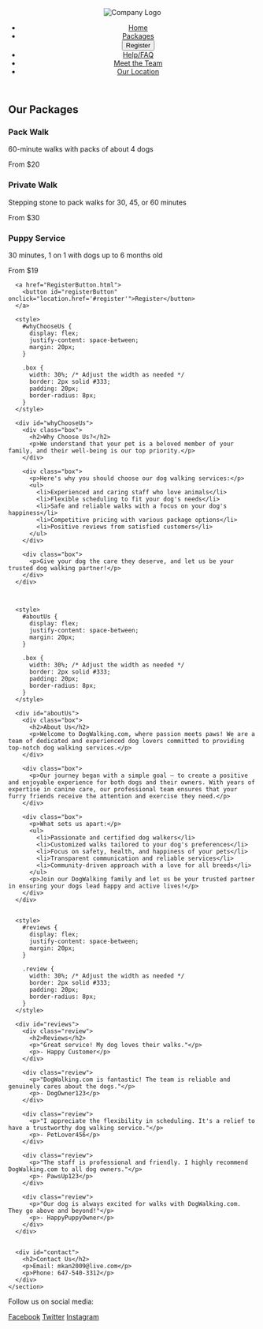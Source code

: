 <!DOCTYPE html>
<html lang="en">
<head>
    <meta charset="UTF-8">
    <meta name="viewport" content="width=device-width, initial-scale=1.0">
    <link rel="stylesheet" href="1.css">
    <script defer src="script.js"></script>
    <title>Dog Walking</title>
</head>
<body>

  <header>
    <img src="Logo.jpg" alt="Company Logo">
    <nav>
      <ul>
        <li><a href="#home">Home</a></li>
        <li><a href="#packages">Packages</a></li>
        <a href="RegisterButton.html">
          <button id="registerButton" onclick="location.href='#register'">Register</button>
        <li><a href="Help page.html">Help/FAQ</a></li>
        <li><a href="MeetTheTeam.html">Meet the Team</a></li>
        <li><a href="#location">Our Location</a></li>
      </ul>
    </nav>
  </header>

<body>
        
    
</body>

  <main>
    <section id="packages">
      <h2>Our Packages</h2>
      <div class="package">
        <h3>Pack Walk</h3>
        <p>60-minute walks with packs of about 4 dogs</p>
        <p>From $20</p>
      </div>
      <div class="package">
        <h3>Private Walk</h3>
        <p>Stepping stone to pack walks for 30, 45, or 60 minutes</p>
        <p>From $30</p>
      </div>
      <div class="package">
        <h3>Puppy Service</h3>
        <p>30 minutes, 1 on 1 with dogs up to 6 months old</p>
        <p>From $19</p>
      </div>
    </section>
    

 <section id="home">
      
      <a href="RegisterButton.html">
        <button id="registerButton" onclick="location.href='#register'">Register</button>
      </a>
     
      <style>
        #whyChooseUs {
          display: flex;
          justify-content: space-between;
          margin: 20px;
        }
      
        .box {
          width: 30%; /* Adjust the width as needed */
          border: 2px solid #333;
          padding: 20px;
          border-radius: 8px;
        }
      </style>
      
      <div id="whyChooseUs">
        <div class="box">
          <h2>Why Choose Us?</h2>
          <p>We understand that your pet is a beloved member of your family, and their well-being is our top priority.</p>
        </div>
      
        <div class="box">
          <p>Here's why you should choose our dog walking services:</p>
          <ul>
            <li>Experienced and caring staff who love animals</li>
            <li>Flexible scheduling to fit your dog's needs</li>
            <li>Safe and reliable walks with a focus on your dog's happiness</li>
            <li>Competitive pricing with various package options</li>
            <li>Positive reviews from satisfied customers</li>
          </ul>
        </div>
      
        <div class="box">
          <p>Give your dog the care they deserve, and let us be your trusted dog walking partner!</p>
        </div>
      </div>
      
      

      <style>
        #aboutUs {
          display: flex;
          justify-content: space-between;
          margin: 20px;
        }
      
        .box {
          width: 30%; /* Adjust the width as needed */
          border: 2px solid #333;
          padding: 20px;
          border-radius: 8px;
        }
      </style>
      
      <div id="aboutUs">
        <div class="box">
          <h2>About Us</h2>
          <p>Welcome to DogWalking.com, where passion meets paws! We are a team of dedicated and experienced dog lovers committed to providing top-notch dog walking services.</p>
        </div>
      
        <div class="box">
          <p>Our journey began with a simple goal – to create a positive and enjoyable experience for both dogs and their owners. With years of expertise in canine care, our professional team ensures that your furry friends receive the attention and exercise they need.</p>
        </div>
      
        <div class="box">
          <p>What sets us apart:</p>
          <ul>
            <li>Passionate and certified dog walkers</li>
            <li>Customized walks tailored to your dog's preferences</li>
            <li>Focus on safety, health, and happiness of your pets</li>
            <li>Transparent communication and reliable services</li>
            <li>Community-driven approach with a love for all breeds</li>
          </ul>
          <p>Join our DogWalking family and let us be your trusted partner in ensuring your dogs lead happy and active lives!</p>
        </div>
      </div>
      

      <style>
        #reviews {
          display: flex;
          justify-content: space-between;
          margin: 20px;
        }
      
        .review {
          width: 30%; /* Adjust the width as needed */
          border: 2px solid #333;
          padding: 20px;
          border-radius: 8px;
        }
      </style>
      
      <div id="reviews">
        <div class="review">
          <h2>Reviews</h2>
          <p>"Great service! My dog loves their walks."</p>
          <p>- Happy Customer</p>
        </div>
      
        <div class="review">
          <p>"DogWalking.com is fantastic! The team is reliable and genuinely cares about the dogs."</p>
          <p>- DogOwner123</p>
        </div>
      
        <div class="review">
          <p>"I appreciate the flexibility in scheduling. It's a relief to have a trustworthy dog walking service."</p>
          <p>- PetLover456</p>
        </div>
        
        <div class="review">
          <p>"The staff is professional and friendly. I highly recommend DogWalking.com to all dog owners."</p>
          <p>- PawsUp123</p>
        </div>
        
        <div class="review">
          <p>"Our dog is always excited for walks with DogWalking.com. They go above and beyond!"</p>
          <p>- HappyPuppyOwner</p>
        </div>
      </div>
      

      <div id="contact">
        <h2>Contact Us</h2>
        <p>Email: mkan2009@live.com</p>
        <p>Phone: 647-540-3312</p>
      </div>
    </section>
  </main>

  <footer>
    <div id="contactFooter">
      <p>Follow us on social media:</p>
      <a href="#" target="_blank">Facebook</a>
      <a href="#" target="_blank">Twitter</a>
      <a href="#" target="_blank">Instagram</a>
    </div>
  </footer>

</body>
</html>

